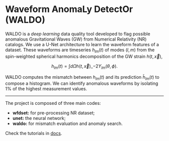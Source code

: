 # **Waveform AnomaLy DetectOr (WALDO)**

WALDO is a *deep learning* data quality tool developed to flag possible anomalous Gravitational Waves (GW) from Numerical Relativity (NR) catalogs.
We use a U-Net architecture to learn the waveform features of a dataset. These waveforms are timeseries $h_{lm}(t)$ of modes $(l,m)$ from the spin-weighted spherical harmonics decomposition of the GW strain $h(t,\vec x)$,

$$h_{lm}(t) = \int d\Omega h(t, \vec x)\_{-2}Y_{lm}(\theta, \phi) .$$ 

WALDO computes the mismatch between $h_{lm}(t)$ and its prediction $\bar h_{lm}(t)$ to compose a histogram. We can identify anomalous waveforms by isolating 1% of the highest measurement values. 

___

The project is composed of three main codes:
* **wfdset:** for pre-processing NR dataset;
* **unet:** the neural network;
* **waldo:** for mismatch evaluation and anomaly search.

Check the tutorials in [docs](https://github.com/tiberioap/waldo/tree/main/docs).
